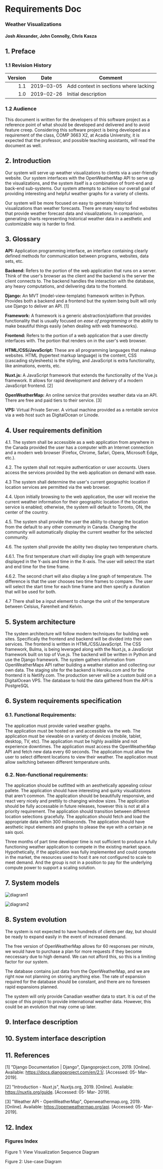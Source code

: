 # Requirements Doc
### Weather Visualizations
#### Josh Alexander, John Connolly, Chris Kasza

## 1. Preface
### 1.1 Revision History
| Version | Date       | Comment                               |
| -------:|:----------:| ------------------------------------- |
| 1.1     | 2019-03-05 | Add context in sections where lacking |
| 1.0     | 2019-02-26 | Initial description                   |

### 1.2 Audience
This document is written for the developers of this software project as a reference point of what should be developed and delivered and to avoid feature creep. Considering this software project is being developed as a requirement of the class, COMP 3663 X2, at Acadia University, it is expected that the professor, and possible teaching assistants, will read the document as well.

## 2. Introduction
Our system will serve up weather visualizations to clients via a user-friendly website. Our system interfaces with the OpenWeatherMap API to serve up the visualizations, and the system itself is a combination of front-end and back-end sub-systems. Our system attempts to achieve our overall goal of providing interesting and helpful weather graphs for a variety of clients.

Our system will be more focused on easy to generate historical visualizations than weather forecasts. There are many easy to find websites that provide weather forecast data and visualizations. In comparison, generating charts representing historical weather data in a aesthetic and customizable way is harder to find. 

## 3. Glossary
**API:** Application programming interface, an interface containing clearly defined methods for communication between programs, websites, data sets, etc.

**Backend:** Refers to the portion of the web application that runs on a server. Think of the user's browser as the client and the backend is the server the client connects to. The backend handles the interaction with the database, any heavy computations, and delivering data to the frontend.

**Django:** An MVT (model-view-template) framework written in Python. Provides both a backend and a frontend but the system being built will only use Django to deliver an API. [1]

**Framework:** A framework is a generic abstraction/platform that provides functionality that is usually focused on *ease of programming* or the ability to make beautiful things easily (when dealing with web frameworks). 

**Frontend:** Refers to the portion of a web application that a user directly interfaces with. The portion that renders on in the user's web browser.

**HTML/CSS/JavaScript:** These are all programming languages that makeup websites. HTML (hypertext markup language) is the content, CSS (cascading stylesheets) is the styling, and JavaScript is extra functionality, like animations, events, etc.

**Nuxt.js:** A JavaScript framework that extends the functionality of the Vue.js framework. It allows for rapid development and delivery of a modern JavaScript frontend. [2]

**OpenWeatherMap:** An online service that provides weather data via an API. There are free and paid tiers to their service. [3]

**VPS:** Virtual Private Server. A virtual machine provided as a rentable service via a web host such as DigitalOcean or Linode.

## 4. User requirements definition
4.1. The system shall be accessible as a web application from anywhere in the Canada provided the user has a computer with an Internet connection and a modern web browser (Firefox, Chrome, Safari, Opera, Microsoft Edge, etc.).

4.2. The system shall not require authentication or user accounts. Users access the services provided by the web application on demand with ease.

4.3 The system shall determine the user's current geographic location if location services are permitted via the web browser. 

4.4. Upon initially browsing to the web application, the user will receive the current weather information for their geographic location if the location service is enabled; otherwise, the system will default to Toronto, ON, the center of the country.

4.5. The system shall provide the user the ability to change the location from the default to any other community in Canada. Changing the community will automatically display the current weather for the selected community.

4.6. The system shall provide the ability two display two temperature charts.

4.6.1. The first temperature chart will display line graph with temperature displayed in the Y-axis and time in the X-axis. The user will select the start and end time for the time frame.

4.6.2. The second chart will also display a line graph of temperature. The difference is that the user chooses two time frames to compare. The user will select the start time for each time frame and then specify a duration that will be used for both.

4.7 There shall be a input element to change the unit of the temperature between Celsius, Farenheit and Kelvin. 

## 5. System architecture
The system architecture will follow modern techniques for building web sites. Specifically the frontend and backend will be divided into their own services.  The frontend is written in HTML/CSS/JavaScript. The CSS framework, Bulma, is being leveraged along with the Nuxt.js, a JavaScript framework built on top of Vue.js. The backend will be written in Python and use the Django framework.  The system gathers information from OpenWeatherMaps API rather building a weather station and collecting our own data.  The staging site for the backend is Heroku.com and for the frontend it is Netlify.com. The production server will be a custom build on a DigitalOcean VPS. The database to hold the data gathered from the API is PostgreSQL

## 6. System requirements specification

### 6.1. Functional Requirements:
The application must provide varied weather graphs.  
The application must be hosted on and accessible via the web. 
The application must be viewable on a variety of devices (mobile, tablet, desktop, TV, etc).
The application must be highly availible and not experience downtimes.
The application must access the OpenWeatherMap API and fetch new data every 60 seconds. 
The application must allow the user to select different locations to view their weather.
The application must allow switching between different temperature units.

### 6.2. Non-functional requirements:
The application should be outfitted with an aesthetically appealing colour pallete.
The application should have interesting and quirky visualizations that aren't common.
The application should be beautifully responsive, and react very nicely and prettily to changing window sizes.
The application should be fully accessable in future releases, however this is not at all a priority requirement.
The application should transition between different location selections gracefully.
The application should fetch and load the appropriate data within 300 miliseconds.
The application should have aesthetic input elements and graphs to please the eye with a certain je ne sais quoi.




Three months of part time developer time is not sufficient to produce a fully functioning weather application to compete in the existing market space.
Hypothetically, if the application was fully implemented and could compete in the market, the resources used to host it are not configured to scale to meet demand. And the group is not in a position to pay for the underlying compute power to support a scaling solution.


## 7. System models

![diagram1](Pics/SequenceDiagram.jpg)

![diagram2](Pics/UseDiagram.jpg)

## 8. System evolution

The system is not expected to have hundreds of clients per day, but should be ready to expand easily in the event of increased demand. 

The free version of OpenWeatherMap allows for 60 responses per minute, we would have to purchase a plan for more requests if they become neccessary due to high demand. We can not afford this, so this is a limiting factor for our system.

The database contains just data from the OpenWeatherMap, and we are right now not planning on storing anything else. The rate of expansion required for the database should be constant, and there are no foreseen rapid expansions planned.

The system will only provide Canadian weather data to start. It is out of the scope of this project to provide international weather data. However, this could be an evolution that may come up later.

## 9. Interface description

## 10. System interface description 

## 11. References

[1] "Django Documentation | Django", Djangoproject.com, 2019. [Online]. Available: https://docs.djangoproject.com/en/2.1/. [Accessed: 05- Mar- 2019].

[2] "Introduction - Nuxt.js", Nuxtjs.org, 2019. [Online]. Available: https://nuxtjs.org/guide. [Accessed: 05- Mar- 2019].

[3] "Weather API - OpenWeatherMap", Openweathermap.org, 2019. [Online]. Available: https://openweathermap.org/api. [Accessed: 05- Mar- 2019].

## 12. Index
### Figures Index
Figure 1: View Visualization Sequence Diagram

Figure 2: Use-case Diagram
